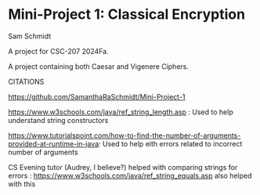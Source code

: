 # Mini-Project 1: Classical Encryption

Sam Schmidt

A project for CSC-207 2024Fa.

A project containing both Caesar and Vigenere Ciphers.

CITATIONS

https://github.com/SamanthaRaSchmidt/Mini-Project-1

https://www.w3schools.com/java/ref_string_length.asp : Used to help understand string constructors

https://www.tutorialspoint.com/how-to-find-the-number-of-arguments-provided-at-runtime-in-java: Used to help eith errors related to incorrect number of arguments

CS Evening tutor (Audrey, I believe?) helped with comparing strings for errors : https://www.w3schools.com/java/ref_string_equals.asp also helped with this